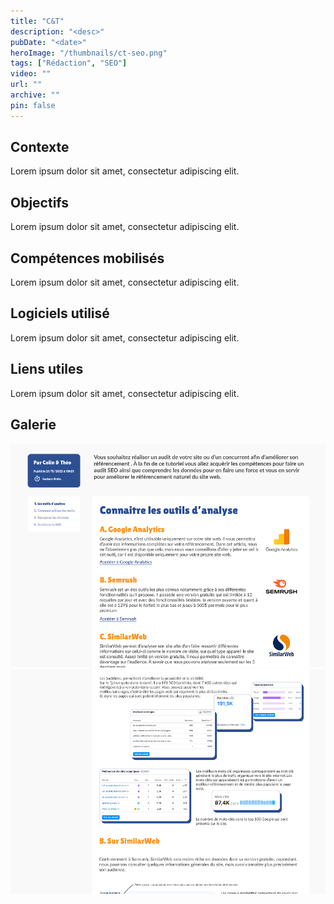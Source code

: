 ```yaml
---
title: "C&T"
description: "<desc>"
pubDate: "<date>"
heroImage: "/thumbnails/ct-seo.png"
tags: ["Rédaction", "SEO"]
video: ""
url: ""
archive: ""
pin: false
---
```


## Contexte
Lorem ipsum dolor sit amet, consectetur adipiscing elit.

## Objectifs
Lorem ipsum dolor sit amet, consectetur adipiscing elit.

## Compétences mobilisés
Lorem ipsum dolor sit amet, consectetur adipiscing elit.

## Logiciels utilisé
Lorem ipsum dolor sit amet, consectetur adipiscing elit.

## Liens utiles
Lorem ipsum dolor sit amet, consectetur adipiscing elit.

## Galerie
![ct Image 1](src/assets/projects/ct/ct1.png)
![ct Image 2](src/assets/projects/ct/ct2.png)
